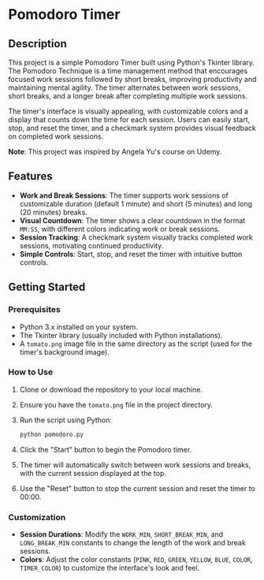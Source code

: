 # Pomodoro Timer

## Description

This project is a simple Pomodoro Timer built using Python's Tkinter library. The Pomodoro Technique is a time management method that encourages focused work sessions followed by short breaks, improving productivity and maintaining mental agility. The timer alternates between work sessions, short breaks, and a longer break after completing multiple work sessions.

The timer's interface is visually appealing, with customizable colors and a display that counts down the time for each session. Users can easily start, stop, and reset the timer, and a checkmark system provides visual feedback on completed work sessions.

**Note**: This project was inspired by Angela Yu's course on Udemy.

## Features

- **Work and Break Sessions**: The timer supports work sessions of customizable duration (default 1 minute) and short (5 minutes) and long (20 minutes) breaks.
- **Visual Countdown**: The timer shows a clear countdown in the format `MM:SS`, with different colors indicating work or break sessions.
- **Session Tracking**: A checkmark system visually tracks completed work sessions, motivating continued productivity.
- **Simple Controls**: Start, stop, and reset the timer with intuitive button controls.

## Getting Started

### Prerequisites

- Python 3.x installed on your system.
- The Tkinter library (usually included with Python installations).
- A `tomato.png` image file in the same directory as the script (used for the timer's background image).

### How to Use

1. Clone or download the repository to your local machine.
2. Ensure you have the `tomato.png` file in the project directory.
3. Run the script using Python:

   ```bash
   python pomodoro.py
   ```

4. Click the "Start" button to begin the Pomodoro timer.
5. The timer will automatically switch between work sessions and breaks, with the current session displayed at the top.
6. Use the "Reset" button to stop the current session and reset the timer to 00:00.

### Customization

- **Session Durations**: Modify the `WORK_MIN`, `SHORT_BREAK_MIN`, and `LONG_BREAK_MIN` constants to change the length of the work and break sessions.
- **Colors**: Adjust the color constants (`PINK`, `RED`, `GREEN`, `YELLOW`, `BLUE`, `COLOR`, `TIMER_COLOR`) to customize the interface's look and feel.
